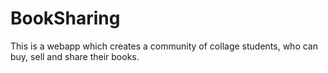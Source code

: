# BookSharing
This is a webapp which creates a community of collage students, who can buy, sell and share their books.

